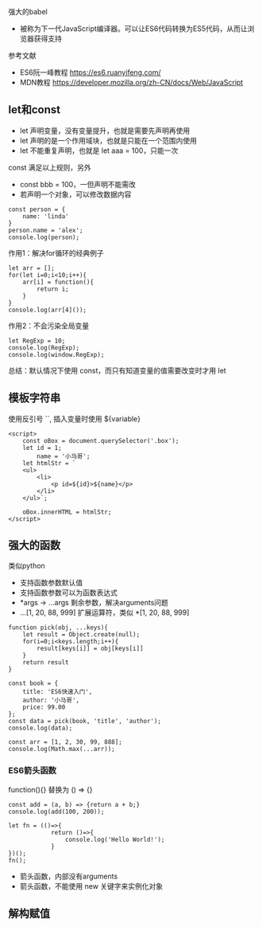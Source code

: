 

强大的babel
- 被称为下一代JavaScript编译器。可以让ES6代码转换为ES5代码，从而让浏览器获得支持

参考文献
- ES6阮一峰教程 https://es6.ruanyifeng.com/
- MDN教程 https://developer.mozilla.org/zh-CN/docs/Web/JavaScript

## let和const

- let 声明变量，没有变量提升，也就是需要先声明再使用
- let 声明的是一个作用域块，也就是只能在一个范围内使用
- let 不能重复声明，也就是 let aaa = 100，只能一次

const 满足以上规则，另外 
- const bbb = 100，一但声明不能需改
- 若声明一个对象，可以修改数据内容

```
const person = {
    name: 'linda'
}
person.name = 'alex';
console.log(person);
```

作用1：解决for循环的经典例子
```
let arr = [];
for(let i=0;i<10;i++){
    arr[i] = function(){
        return i;
    }
}  
console.log(arr[4]());
```
作用2：不会污染全局变量
```
let RegExp = 10;
console.log(RegExp);
console.log(window.RegExp);
```

总结：默认情况下使用 const，而只有知道变量的值需要改变时才用 let

## 模板字符串

使用反引号 ``, 插入变量时使用 ${variable}

```
<script>
    const oBox = document.querySelector('.box');
    let id = 1;
        name = '小马哥';
    let htmlStr = `
    <ul>
        <li>
            <p id=${id}>${name}</p>
        </li>
    </ul>`;

    oBox.innerHTML = htmlStr;
</script>
```

## 强大的函数

类似python
- 支持函数参数默认值 
- 支持函数参数可以为函数表达式
- *args -> ...args 剩余参数，解决arguments问题
- ...[1, 20, 88, 999] 扩展运算符，类似 *[1, 20, 88, 999]

```
function pick(obj, ...keys){
    let result = Object.create(null);
    for(i=0;i<keys.length;i++){
        result[keys[i]] = obj[keys[i]]
    }
    return result
}

const book = {
    title: 'ES6快速入门',
    author: '小马哥',
    price: 99.00
};
const data = pick(book, 'title', 'author');
console.log(data);

const arr = [1, 2, 30, 99, 888];
console.log(Math.max(...arr));
```

### ES6箭头函数

function(){} 替换为 () => {}

```
const add = (a, b) => {return a + b;} 
console.log(add(100, 200));

let fn = (()=>{
            return ()=>{
                console.log('Hello World!');
            }
})();
fn();
```

- 箭头函数，内部没有arguments
- 箭头函数，不能使用 new 关键字来实例化对象


## 解构赋值

